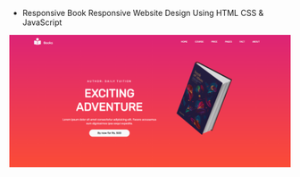- Responsive Book Responsive Website Design Using HTML CSS & JavaScript

![](assets/screenshot.png)
